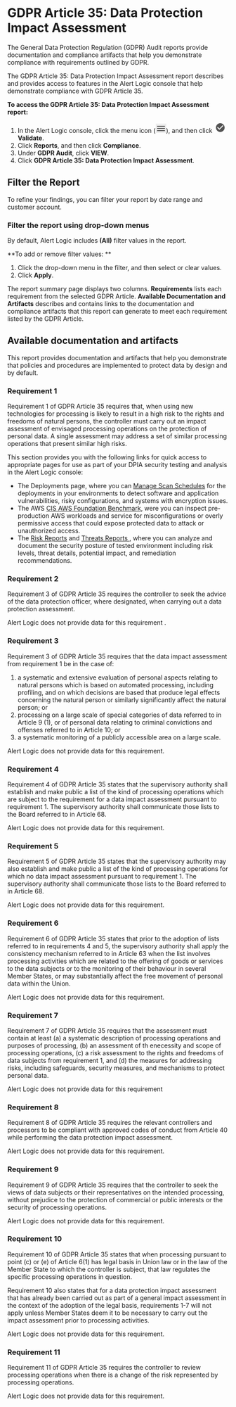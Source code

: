 # GDPR Article 35: Data Protection Impact Assessment

The General Data Protection Regulation (GDPR) Audit reports provide  documentation and compliance artifacts that help you demonstrate compliance with requirements outlined by GDPR.

The GDPR Article 35: Data Protection Impact Assessment report describes and provides access to features in the Alert Logic console that help demonstrate compliance with GDPR Article 35.

**To access the GDPR Article 35: Data Protection Impact Assessment report:**

1. In the Alert Logic console, click the menu icon (![](../../../Resources/Images/dashboard/menu-icon.png)), and then click ![](../../../Resources/Images/dashboard/validate-icon.png)**Validate**.
2. Click **Reports**, and then click  **Compliance**.
3. Under **GDPR Audit**, click **VIEW**.
4. Click **GDPR Article 35: Data Protection Impact Assessment**.

## Filter the Report

To refine your findings, you can filter your report by  date range and customer account.

### Filter the report using drop-down menus

By default, Alert Logic includes **(All)** filter values in the report.

**To add or remove filter values: **

1. Click the drop-down menu in the filter, and then select or clear values.
2. Click **Apply**.

The report summary page displays two columns. **Requirements** lists each requirement from the selected GDPR Article. **Available Documentation and Artifacts** describes and contains links to the documentation and compliance artifacts that this report can generate to meet each requirement listed by the GDPR Article.

## Available documentation and artifacts

This report provides documentation and artifacts that help you demonstrate that policies and procedures are implemented to protect data by design and by default.

### Requirement 1

Requirement 1 of GDPR Article 35 requires that, when using new technologies for processing is likely to result in a high risk to the rights and freedoms of natural persons, the controller must carry out an impact assessment of envisaged processing operations on the protection of personal data. A single assessment may address a set of similar processing operations that present similar high risks.

This section provides you with the following links for quick access to appropriate pages for use as part of your DPIA security testing and analysis in the Alert Logic console:

* The Deployments page, where you can                [Manage Scan Schedules](../../manage-scans-and-results/schedules.md) for the deployments in your environments  to detect software and application vulnerabilities, risky configurations, and systems with encryption issues.
* The AWS   [CIS AWS Foundation Benchmark](CIS-AWS-foundation-benchmark.md), were you can inspect pre-production AWS workloads and service for misconfigurations or overly permissive access that could expose protected data to attack or unauthorized access.
* The [Risk Reports](../risk/reports.md) and [Threats Reports ](../threats/reports.md), where you can analyze and document the security posture of tested environment including risk levels, threat details, potential impact, and remediation recommendations.

### Requirement 2

Requirement 3 of GDPR Article 35 requires the controller to seek the advice of the data protection officer, where designated, when carrying out a data protection assessment.

Alert Logic does not provide data for this  requirement .

### Requirement 3

Requirement 3 of GDPR Article 35 requires that the data impact assessment from requirement 1 be in the case of:

1. a systematic and extensive evaluation of personal aspects relating to natural persons which is based on automated processing, including profiling, and on which decisions are based that produce legal effects concerning the natural person or similarly significantly affect the natural person; or
2. processing on a large scale of special categories of data referred to in Article 9 (1), or of personal data relating to criminal convictions and offenses referred to in Article 10; or
3. a systematic monitoring of a publicly accessible area on a large scale.

Alert Logic does not provide data for this  requirement.

### Requirement 4

Requirement 4 of GDPR Article 35 states that the supervisory authority shall establish and make public a list of the kind of processing operations which are subject to the requirement for a data impact assessment pursuant to requirement 1. The supervisory authority shall communicate those lists to the Board referred to in Article 68.

Alert Logic does not provide data for this  requirement.

### Requirement 5

Requirement 5 of GDPR Article 35 states that the supervisory authority may also establish and make public a list of the kind of processing operations for which no data impact assessment pursuant to requirement 1. The supervisory authority shall communicate those lists to the Board referred to in Article 68.

Alert Logic does not provide data for this  requirement.

### Requirement 6

Requirement 6 of GDPR Article 35 states that prior to the adoption of lists referred to in requirements 4 and 5, the supervisory authority shall apply the consistency mechanism referred to in Article 63 when the list involves processing activities which are related to the offering of goods or services to the data subjects or to the monitoring of their behaviour in several Member States, or may substantially affect the free movement of personal data within the Union.

Alert Logic does not provide data for this  requirement.

### Requirement 7

Requirement 7 of GDPR Article 35 requires that the assessment must contain at least (a) a systematic description of processing operations and purposes of processing, (b) an assessment of th enecessity and scope of processing operations, (c) a risk assessment to the rights and freedoms of data subjects from requirement 1, and (d) the measures for addressing risks, including safeguards, security measures, and mechanisms to protect personal data.

Alert Logic does not provide data for this  requirement

### Requirement 8

Requirement 8 of GDPR Article 35 requires the relevant controllers and processors to be compliant with approved codes of conduct from Article 40 while performing the data protection impact assessment.

Alert Logic does not provide data for this  requirement.

### Requirement 9

Requirement 9 of GDPR Article 35 requires that the controller to seek the views of data subjects or their representatives on the intended processing, without prejudice to the protection of commercial or public interests or the security of processing operations.

Alert Logic does not provide data for this  requirement.

### Requirement 10

Requirement 10 of GDPR Article 35 states that when processing pursuant to point (c) or (e) of Article 6(1) has legal basis in Union law or in the law of the Member State to which the controller is subject, that law regulates the specific processing operations in question.

Requirement 10 also states that for a data protection impact assessment that has already been carried out as part of a general impact assessment in the context of the adoption of the legal basis, requirements 1-7 will not apply unless Member States deem it to be necessary to carry out the impact assessment prior to processing activities.

Alert Logic does not provide data for this  requirement.

### Requirement 11

Requirement 11 of GDPR Article 35 requires the controller to review processing operations when there is a change of the risk represented by processing operations.

Alert Logic does not provide data for this  requirement.
